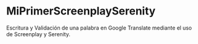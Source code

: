 # MiPrimerScreenplaySerenity
Escritura y Validación de una palabra en Google Translate mediante el uso de Screenplay y Serenity.
